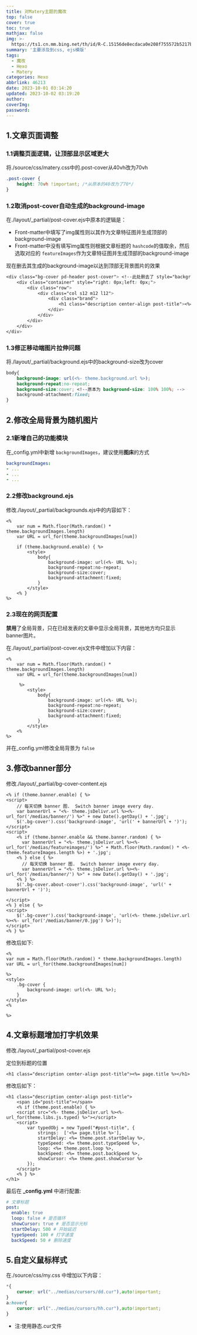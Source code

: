 ```yaml
---
title: 对Matery主题的魔改
top: false
cover: true
toc: true
mathjax: false
img: >-
  https://ts1.cn.mm.bing.net/th/id/R-C.15156de8ecdaca0e208f755572b5217b?rik=SCL92Je0wYHVXg&riu=http%3a%2f%2fheibanbai.com.cn%2fimg%2fhexo.png&ehk=VywdH%2f1oS1u8iXWWEm11T%2bm0ntJ9pczrqS%2bktzxU3Mo%3d&risl=&pid=ImgRaw&r=0
summary: '主要涉及到css, ejs模版'
tags:
  - 魔改
  - Hexo
  - Matery
categories: Hexo
abbrlink: 46213
date: 2023-10-01 03:14:20
updated: 2023-10-02 03:19:20
author:
coverImg:
password:
---
```

## 1.文章页面调整

### 1.1调整页面逻辑，让顶部显示区域更大

将./source/css/matery.css中的.post-cover从40vh改为70vh

```css
.post-cover {
    height: 70vh !important; /*从原本的40改为了70*/
}
```

### 1.2取消post-cover自动生成的background-image

在./layout/_partial/post-cover.ejs中原本的逻辑是：

- Front-matter中填写了img属性则以其作为文章特征图并生成顶部的background-image
- Front-matter中没有填写img属性则根据文章标题的 `hashcode`的值取余，然后选取对应的 `featureImages`作为文章特征图并生成顶部的background-image

现在删去其生成的background-image以达到顶部无背景图片的效果

```css
<div class="bg-cover pd-header post-cover"> <!--此处删去了 style="background-image: url('<%- featureimg %>')" -->
    <div class="container" style="right: 0px;left: 0px;">
        <div class="row">
            <div class="col s12 m12 l12">
                <div class="brand">
                    <h1 class="description center-align post-title"><%= page.title %></h1>
                </div>
            </div>
        </div>
    </div>
</div>
```

### 1.3修正移动端图片拉伸问题

将./layout/_partial/background.ejs中的background-size改为cover

```css
body{
    background-image: url(<%- theme.background.url %>);
    background-repeat:no-repeat;
    background-size:cover; <!--原本为 background-size: 100% 100%; -->
    background-attachment:fixed;
}
```

## 2.修改全局背景为随机图片

### 2.1新增自己的功能模块

在_config.yml中新增 `backgroundImages`，建议使用**图床**的方式

```yml
backgroundImages:
- ...
- ...
- ...
```

### 2.2修改background.ejs

修改./layout/_partial/backgrounds.ejs中的内容如下：

```ejs
<% 
    var num = Math.floor(Math.random() * theme.backgroundImages.length)
    var URL = url_for(theme.backgroundImages[num])

    if (theme.background.enable) { %>
        <style>
            body{
                background-image: url(<%- URL %>);
                background-repeat:no-repeat;
                background-size:cover;
                background-attachment:fixed;
            }
        </style>
    <% } 
%>
```

### 2.3现在的网页配置

**禁用**了全局背景，只在已经发表的文章中显示全局背景，其他地方均只显示banner图片。

在./layout/_partial/post-cover.ejs文件中增加以下内容：

```ejs
<% 
    var num = Math.floor(Math.random() * theme.backgroundImages.length)
    var URL = url_for(theme.backgroundImages[num])

     %>
        <style>
            body{
                background-image: url(<%- URL %>);
                background-repeat:no-repeat;
                background-size:cover;
                background-attachment:fixed;
            }
        </style>
    <% 
%>
```

并在_config.yml修改全局背景为 `false`

## 3.修改banner部分

修改./layout/_partial/bg-cover-content.ejs

```ejs
<% if (theme.banner.enable) { %>
<script>
    // 每天切换 banner 图.  Switch banner image every day.
    var bannerUrl = "<%- theme.jsDelivr.url %><%- url_for('/medias/banner/') %>" + new Date().getDay() + '.jpg';
    $('.bg-cover').css('background-image', 'url(' + bannerUrl + ')');
</script>
<script>
    <% if (theme.banner.enable && theme.banner.random) { %>
      var bannerUrl = "<%- theme.jsDelivr.url %><%- url_for('/medias/featureimages/') %>" + Math.floor(Math.random() * <%- theme.featureImages.length %>) + '.jpg';
    <% } else { %>
      // 每天切换 banner 图.  Switch banner image every day.
      var bannerUrl = "<%- theme.jsDelivr.url %><%- url_for('/medias/banner/') %>" + new Date().getDay() + '.jpg';
    <% } %>
    $('.bg-cover.about-cover').css('background-image', 'url(' + bannerUrl + ')');

</script>
<% } else { %>
<script>
    $('.bg-cover').css('background-image', 'url(<%- theme.jsDelivr.url %><%- url_for('/medias/banner/0.jpg') %>)');
</script>
<% } %>
```

修改后如下:

```ejs
<% 
var num = Math.floor(Math.random() * theme.backgroundImages.length)
var URL = url_for(theme.backgroundImages[num])

%>
<style>
    .bg-cover {
        background-image: url(<%- URL %>);
    }
</style>
<%

%>
```

## 4.文章标题增加打字机效果

修改./layout/_partial/post-cover.ejs

定位到标题的位置

```ejs
<h1 class="description center-align post-title"><%= page.title %></h1>
```

修改后如下：

```ejs
<h1 class="description center-align post-title">
    <span id="post-title"></span>
    <% if (theme.post.enable) { %>
    <script src="<%- theme.jsDelivr.url %><%- url_for(theme.libs.js.typed) %>"></script>
    <script>
        var typedObj = new Typed("#post-title", {
            strings:  ['<%= page.title %>'],
            startDelay: <%= theme.post.startDelay %>,
            typeSpeed: <%= theme.post.typeSpeed %>,
            loop: <%= theme.post.loop %>,
            backSpeed: <%= theme.post.backSpeed %>,
            showCursor: <%= theme.post.showCursor %>
        });
    </script>
    <% } %>
</h1>
```

最后在 **_config.yml** 中进行配置:

```yaml
# 文章标题
post:
  enable: true
  loop: false # 是否循环
  showCursor: true # 是否显示光标
  startDelay: 500 # 开始延迟
  typeSpeed: 100 # 打字速度
  backSpeed: 50 # 删除速度
```

## 5.自定义鼠标样式

在./source/css/my.css 中增加以下内容：

```css
*{
    cursor: url("../medias/cursors/dd.cur"),auto!important;
}
a:hover{
    cursor: url("../medias/cursors/hh.cur"),auto!important;
}
```

- 注:使用静态.cur文件
